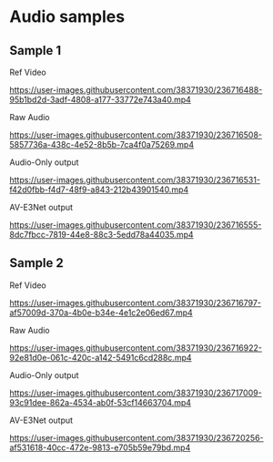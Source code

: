 <h1>Audio samples</h1>
<h2>Sample 1</h2>
Ref Video


https://user-images.githubusercontent.com/38371930/236716488-95b1bd2d-3adf-4808-a177-33772e743a40.mp4


Raw Audio



https://user-images.githubusercontent.com/38371930/236716508-5857736a-438c-4e52-8b5b-7ca4f0a75269.mp4



Audio-Only output



https://user-images.githubusercontent.com/38371930/236716531-f42d0fbb-f4d7-48f9-a843-212b43901540.mp4


AV-E3Net output




https://user-images.githubusercontent.com/38371930/236716555-8dc7fbcc-7819-44e8-88c3-5edd78a44035.mp4

<h2>Sample 2</h2>
Ref Video


https://user-images.githubusercontent.com/38371930/236716797-af57009d-370a-4b0e-b34e-4e1c2e06ed67.mp4

Raw Audio

https://user-images.githubusercontent.com/38371930/236716922-92e81d0e-061c-420c-a142-5491c6cd288c.mp4

Audio-Only output


https://user-images.githubusercontent.com/38371930/236717009-93c91dee-862a-4534-ab0f-53cf14663704.mp4

AV-E3Net output



https://user-images.githubusercontent.com/38371930/236720256-af531618-40cc-472e-9813-e705b59e79bd.mp4


